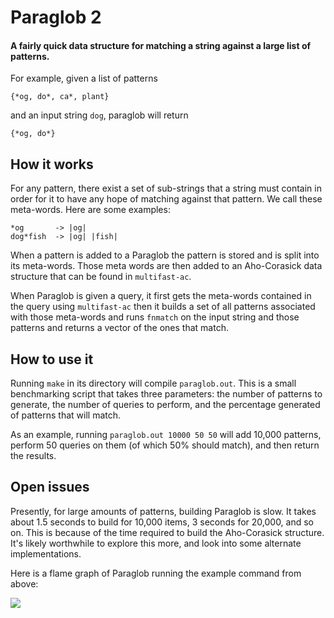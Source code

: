 # Paraglob 2
#### A fairly quick data structure for matching a string against a large list of patterns.

For example, given a list of patterns
```
{*og, do*, ca*, plant}
```
and an input string `dog`, paraglob will return
```
{*og, do*}
```
## How it works
For any pattern, there exist a set of sub-strings that a string must contain in
order for it to have any hope of matching against that pattern. We call these
meta-words. Here are some examples:

```
*og       -> |og|
dog*fish  -> |og| |fish|
```

When a pattern is added to a Paraglob the pattern is stored and is split into
its meta-words. Those meta words are then added to an Aho-Corasick data
structure that can be found in `multifast-ac`.

When Paraglob is given a query, it first gets the meta-words contained in the
query using `multifast-ac` then it builds a set of all patterns associated with
those meta-words and runs `fnmatch` on the input string and those patterns and
returns a vector of the ones that match.

## How to use it
Running `make` in its directory will compile `paraglob.out`. This is a small
benchmarking script that takes three parameters: the number of patterns to
generate, the number of queries to perform, and the percentage generated of
patterns that will match.

As an example, running `paraglob.out 10000 50 50` will add 10,000 patterns,
perform 50 queries on them (of which 50% should match), and then return the
results.

## Open issues
Presently, for large amounts of patterns, building Paraglob is slow. It takes
about 1.5 seconds to build for 10,000 items, 3 seconds for 20,000, and so on.
This is because of the time required to build the Aho-Corasick structure. It's
likely worthwhile to explore this more, and look into some alternate
implementations.

Here is a flame graph of Paraglob running the example command from above:

<img src="./flameGraphs/paraglob2_1.svg">
